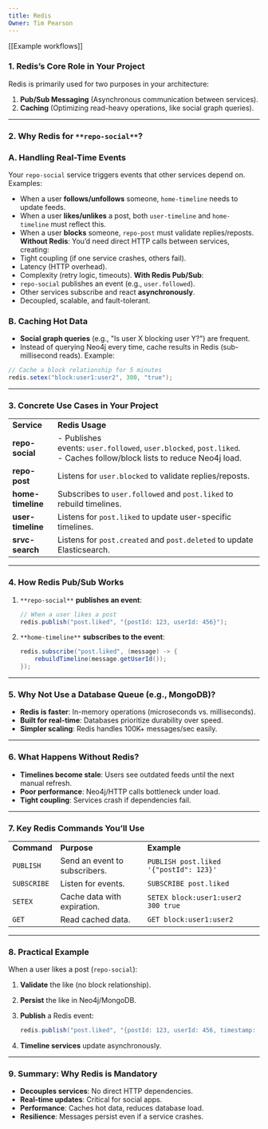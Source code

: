 ```yaml
---
title: Redis
Owner: Tim Pearson
---
```

[[Example workflows]]
### **1. Redis’s Core Role in Your Project**
Redis is primarily used for two purposes in your architecture:
1. **Pub/Sub Messaging** (Asynchronous communication between services).
2. **Caching** (Optimizing read-heavy operations, like social graph queries).
---
### **2. Why Redis for** `**repo-social**`**?**
### **A. Handling Real-Time Events**
Your `repo-social` service triggers events that other services depend on. Examples:
- When a user **follows/unfollows** someone, `home-timeline` needs to update feeds.
- When a user **likes/unlikes** a post, both `user-timeline` and `home-timeline` must reflect this.
- When a user **blocks** someone, `repo-post` must validate replies/reposts.
**Without Redis**:
You’d need direct HTTP calls between services, creating:
- Tight coupling (if one service crashes, others fail).
- Latency (HTTP overhead).
- Complexity (retry logic, timeouts).
**With Redis Pub/Sub**:
- `repo-social` publishes an event (e.g., `user.followed`).
- Other services subscribe and react **asynchronously**.
- Decoupled, scalable, and fault-tolerant.
### **B. Caching Hot Data**
- **Social graph queries** (e.g., "Is user X blocking user Y?") are frequent.
- Instead of querying Neo4j every time, cache results in Redis (sub-millisecond reads).
Example:
```Java
// Cache a block relationship for 5 minutes
redis.setex("block:user1:user2", 300, "true");
```
---
### **3. Concrete Use Cases in Your Project**
|   |   |
|---|---|
|**Service**|**Redis Usage**|
|**repo-social**|- Publishes events: `user.followed`, `user.blocked`, `post.liked`.  <br>- Caches follow/block lists to reduce Neo4j load.|
|**repo-post**|Listens for `user.blocked` to validate replies/reposts.|
|**home-timeline**|Subscribes to `user.followed` and `post.liked` to rebuild timelines.|
|**user-timeline**|Listens for `post.liked` to update user-specific timelines.|
|**srvc-search**|Listens for `post.created` and `post.deleted` to update Elasticsearch.|
---
### **4. How Redis Pub/Sub Works**
1. `**repo-social**` **publishes an event**:
    
      
    
    ```Java
    // When a user likes a post
    redis.publish("post.liked", "{postId: 123, userId: 456}");
    ```
    
2. `**home-timeline**` **subscribes to the event**:
    
      
    
    ```Java
    redis.subscribe("post.liked", (message) -> {
        rebuildTimeline(message.getUserId());
    });
    ```
    
---
### **5. Why Not Use a Database Queue (e.g., MongoDB)?**
- **Redis is faster**: In-memory operations (microseconds vs. milliseconds).
- **Built for real-time**: Databases prioritize durability over speed.
- **Simpler scaling**: Redis handles 100K+ messages/sec easily.
---
### **6. What Happens Without Redis?**
- **Timelines become stale**: Users see outdated feeds until the next manual refresh.
- **Poor performance**: Neo4j/HTTP calls bottleneck under load.
- **Tight coupling**: Services crash if dependencies fail.
---
### **7. Key Redis Commands You’ll Use**
|   |   |   |
|---|---|---|
|**Command**|**Purpose**|**Example**|
|`PUBLISH`|Send an event to subscribers.|`PUBLISH post.liked '{"postId": 123}'`|
|`SUBSCRIBE`|Listen for events.|`SUBSCRIBE post.liked`|
|`SETEX`|Cache data with expiration.|`SETEX block:user1:user2 300 true`|
|`GET`|Read cached data.|`GET block:user1:user2`|
---
### **8. Practical Example**
When a user likes a post (`repo-social`):
1. **Validate** the like (no block relationship).
2. **Persist** the like in Neo4j/MongoDB.
3. **Publish** a Redis event:
    
    ```Java
    redis.publish("post.liked", "{postId: 123, userId: 456, timestamp: 1690000000}");
    ```
    
4. **Timeline services** update asynchronously.
---
### **9. Summary: Why Redis is Mandatory**
- **Decouples services**: No direct HTTP dependencies.
- **Real-time updates**: Critical for social apps.
- **Performance**: Caches hot data, reduces database load.
- **Resilience**: Messages persist even if a service crashes.